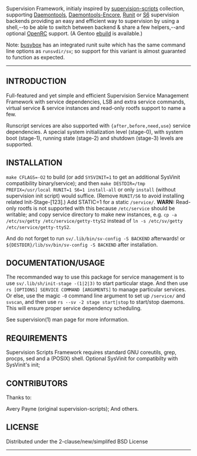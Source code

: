 Supervision Framework, initialy inspired by [supervision-scripts][1] collection,
supporting [Daemontools][3], [Daemontools-Encore][4], [Runit][5] or [S6][6]
supervision backends providing an easy and efficient way to supervision
by using a shell,--to be able to switch between backend & share a few helpers,--and
optional [OpenRC][7] support.
(A Gentoo [ebuild][2] is available.)

Note: [busybox](http://www.busybox.net/) has an integrated runit suite which has
the same command line options as `runsvdir/sv`; so support for this variant is
almost guaranted to function as expected.

---

INTRODUCTION
-----------

Full-featured and yet simple and efficient Supervision Service Management
Framework with service dependencies, LSB and extra service commands, virtual
service & service instances and read-only rootfs support to name a few.

Runscript services are also supported with `{after,before,need,use}` service
dependencies. A special system initialization level (stage-0), with system
boot (stage-1), running state (stage-2) and shutdown (stage-3) levels are
supported.

INSTALLATION
------------

`make CFLAGS=-O2` to build (or add `SYSVINIT=1` to get an additional
SysVinit compatibility binary/service); and then
`make DESTDIR=/tmp PREFIX=/usr/local RUNIT=1 S6=1 install-all`
or only `install` (without supervision init script) would suffice.
(Remove `RUNIT/S6` to avoid installing related Init-Stage-[123].)
Add STATIC=1 for a static `/service/`. **WARN:** Read-only rootfs
is not supported with this because `/etc/service` should be writable;
and copy service directory to make new instances, e.g.
`cp -a /etc/sv/getty /etc/service/getty-ttyS2` instead of
`ln -s /etc/sv/getty /etc/service/getty-ttyS2`.

And do not forget to run `sv/.lib/bin/sv-config -S BACKEND` afterwards!
or `${DESTDIR}/lib/sv/bin/sv-config -S BACKEND` after installation.

DOCUMENTATION/USAGE
-------------

The recommanded way to use this package for service management is to use
`sv/.lib/sh/init-stage -(1|2|3)` to start particular stage. And then use
`rs [OPTIONS] SERVICE COMMAND [ARGUMENTS]` to manage particular services.
Or else, use the magic `-0` command line argument to set up `/service/` and
`svscan`, and then use `rs --sv -2 stage start|stop` to start/stop daemons.
This will ensure proper service dependency scheduling.

See supervision(1) man page for more information.

REQUIREMENTS
------------

Supervision Scripts Framework requires standard GNU coreutils, grep, procps,
sed and a (POSIX) shell. Optional SysVinit for compatibilty with SysVinit's init;

CONTRIBUTORS
------------

Thanks to:

Avery Payne (original supervision-scripts);
And others.

LICENSE
-------

Distributed under the 2-clause/new/simplifed BSD License

---

[1]:https://github.com/apayne/supervision-scripts
[2]:https://github.com/tokiclover/bar-overlay
[3]:http://cr.yp.to/daemontools.html
[4]:http://untroubled.org/daemontools-encore/
[5]:http://smarden.org/runit/
[6]:http://www.skarnet.org/software/s6/
[7]:https://github.com/OpenRC/openrc
